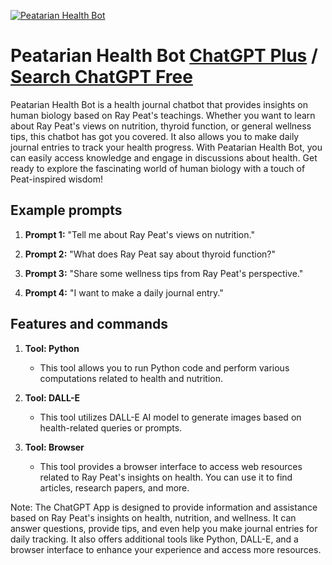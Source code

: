 
[![Peatarian Health Bot](https://files.oaiusercontent.com/file-1hgB6iIiOCJV9bVcWTxyTrTV?se=2123-10-17T17%3A25%3A19Z&sp=r&sv=2021-08-06&sr=b&rscc=max-age%3D31536000%2C%20immutable&rscd=attachment%3B%20filename%3De0af1daa-20a9-45d5-bafc-487ee0c379e2.webp&sig=IJl3ewo64PQOIlNGo6fhC5zPXNEUflCvK13%2BakeBcXY%3D)](https://chat.openai.com/g/g-ifQn8AvOF-peatarian-health-bot)

# Peatarian Health Bot [ChatGPT Plus](https://chat.openai.com/g/g-ifQn8AvOF-peatarian-health-bot) / [Search ChatGPT Free](https://gptcall.net/index.html#/?search=Peatarian%20Health%20Bot)

Peatarian Health Bot is a health journal chatbot that provides insights on human biology based on Ray Peat's teachings. Whether you want to learn about Ray Peat's views on nutrition, thyroid function, or general wellness tips, this chatbot has got you covered. It also allows you to make daily journal entries to track your health progress. With Peatarian Health Bot, you can easily access knowledge and engage in discussions about health. Get ready to explore the fascinating world of human biology with a touch of Peat-inspired wisdom!

## Example prompts

1. **Prompt 1:** "Tell me about Ray Peat's views on nutrition."

2. **Prompt 2:** "What does Ray Peat say about thyroid function?"

3. **Prompt 3:** "Share some wellness tips from Ray Peat's perspective."

4. **Prompt 4:** "I want to make a daily journal entry."

## Features and commands

1. **Tool: Python**
   - This tool allows you to run Python code and perform various computations related to health and nutrition.

2. **Tool: DALL-E**
   - This tool utilizes DALL-E AI model to generate images based on health-related queries or prompts.

3. **Tool: Browser**
   - This tool provides a browser interface to access web resources related to Ray Peat's insights on health. You can use it to find articles, research papers, and more.

Note: The ChatGPT App is designed to provide information and assistance based on Ray Peat's insights on health, nutrition, and wellness. It can answer questions, provide tips, and even help you make journal entries for daily tracking. It also offers additional tools like Python, DALL-E, and a browser interface to enhance your experience and access more resources.


